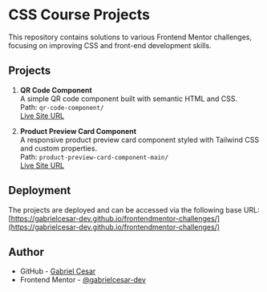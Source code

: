 # CSS Course Projects

This repository contains solutions to various Frontend Mentor challenges, focusing on improving CSS and front-end development skills.

## Projects

1. **QR Code Component**  
   A simple QR code component built with semantic HTML and CSS.  
   Path: `qr-code-component/`  
   [Live Site URL](https://gabrielcesar-dev.github.io/frontendmentor-challenges/qr-code-component/)

2. **Product Preview Card Component**  
   A responsive product preview card component styled with Tailwind CSS and custom properties.  
   Path: `product-preview-card-component-main/`  
   [Live Site URL](https://gabrielcesar-dev.github.io/frontendmentor-challenges/product-preview-card-component-main/build/)

## Deployment

The projects are deployed and can be accessed via the following base URL:  
[https://gabrielcesar-dev.github.io/frontendmentor-challenges/](https://gabrielcesar-dev.github.io/frontendmentor-challenges/)

## Author

- GitHub - [Gabriel Cesar](https://github.com/gabrielcesar-dev)
- Frontend Mentor - [@gabrielcesar-dev](https://www.frontendmentor.io/profile/gabrielcesar-dev)

